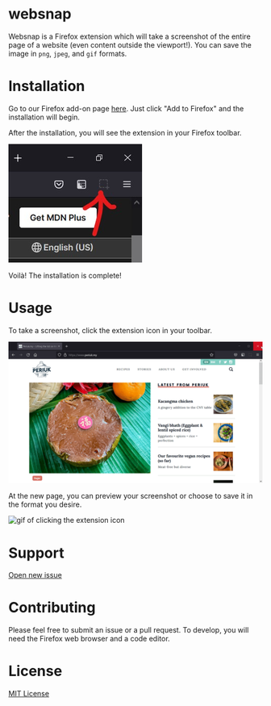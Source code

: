 # websnap

Websnap is a Firefox extension which will take a screenshot of the entire page of a website (even content outside the viewport!). You can save the image in `png`, `jpeg`, and `gif` formats.

# Installation
Go to our Firefox add-on page [here](https://addons.mozilla.org/firefox/addon/websnapp/). Just click "Add to Firefox" and the installation will begin.

After the installation, you will see the extension in your Firefox toolbar.

![screenshot of toolbar](docs/toolbar-icon-sc.jpg) 

Voilà! The installation is complete!

# Usage
To take a screenshot, click the extension icon in your toolbar.

![gif of clicking the extension icon](docs/click-extension-icon.gif)

At the new page, you can preview your screenshot or choose to save it in the format you desire.

![gif of clicking the extension icon](docs/download-image.gif)


# Support
[Open new issue](https://github.com/weiliang79/websnap/issues/new)

# Contributing
Please feel free to submit an issue or a pull request. To develop, you will need the Firefox web browser and a code editor.

# License
[MIT License]()
